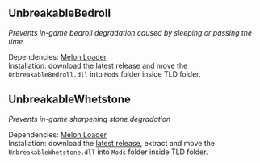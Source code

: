 ## UnbreakableBedroll
*Prevents in-game bedroll degradation caused by sleeping or passing the time*


Dependencies: [Melon Loader](https://github.com/LavaGang/MelonLoader/releases)\
Installation: download the [latest release](https://github.com/filadog/TheLongDarkMods/releases/tag/UnbreakableBedroll1.0.1) and move the <code>UnbreakableBedroll.dll</code> into <code>Mods</code> folder inside TLD folder.


## UnbreakableWhetstone
*Prevents in-game sharpening stone degradation*


Dependencies: [Melon Loader](https://github.com/LavaGang/MelonLoader/releases)\
Installation: download the [latest release](https://github.com/filadog/TheLongDarkMods/releases/tag/UnbreakableWhetstone1.0.0), extract and move the <code>UnbreakableWhetstone.dll</code> into <code>Mods</code> folder inside TLD folder.
